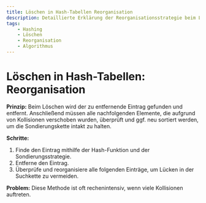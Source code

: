 ```yaml
---
title: Löschen in Hash-Tabellen Reorganisation
description: Detaillierte Erklärung der Reorganisationsstrategie beim Löschen in Hash-Tabellen zur Wahrung der Suchkette.
tags:
    - Hashing
    - Löschen
    - Reorganisation
    - Algorithmus
---
```


# Löschen in Hash-Tabellen: Reorganisation

**Prinzip:**
Beim Löschen wird der zu entfernende Eintrag gefunden und entfernt. Anschließend müssen alle nachfolgenden Elemente, die aufgrund von Kollisionen verschoben wurden, überprüft und ggf. neu sortiert werden, um die Sondierungskette intakt zu halten.

**Schritte:**
1. Finde den Eintrag mithilfe der Hash-Funktion und der Sondierungsstrategie.
2. Entferne den Eintrag.
3. Überprüfe und reorganisiere alle folgenden Einträge, um Lücken in der Suchkette zu vermeiden.

**Problem:**
Diese Methode ist oft rechenintensiv, wenn viele Kollisionen auftreten.

